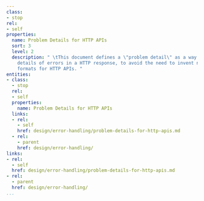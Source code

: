 ```yaml
---
class:
- stop
rel:
- self
properties:
  name: Problem Details for HTTP APIs
  sort: 3
  level: 2
  description: " \tThis document defines a \"problem detail\" as a way to carry machine-readable
    details of errors in a HTTP response, to avoid the need to invent new error response
    formats for HTTP APIs. "
entities:
- class:
  - stop
  rel:
  - self
  properties:
    name: Problem Details for HTTP APIs
  links:
  - rel:
    - self
    href: design/error-handling/problem-details-for-http-apis.md
  - rel:
    - parent
    href: design/error-handling/
links:
- rel:
  - self
  href: design/error-handling/problem-details-for-http-apis.md
- rel:
  - parent
  href: design/error-handling/
...
```

